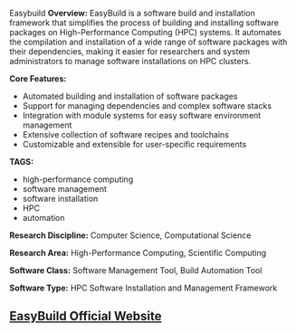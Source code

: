 Easybuild
**Overview:**
EasyBuild is a software build and installation framework that simplifies the process of building and installing software packages on High-Performance Computing (HPC) systems. It automates the compilation and installation of a wide range of software packages with their dependencies, making it easier for researchers and system administrators to manage software installations on HPC clusters.

**Core Features:**
- Automated building and installation of software packages
- Support for managing dependencies and complex software stacks
- Integration with module systems for easy software environment management
- Extensive collection of software recipes and toolchains
- Customizable and extensible for user-specific requirements

**TAGS:**
- high-performance computing
- software management
- software installation
- HPC
- automation

**Research Discipline:**
Computer Science, Computational Science

**Research Area:**
High-Performance Computing, Scientific Computing

**Software Class:**
Software Management Tool, Build Automation Tool

**Software Type:**
HPC Software Installation and Management Framework

[EasyBuild Official Website](https://easybuild.io/)
--------------------------------------
